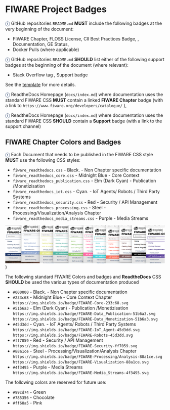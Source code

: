 # FIWARE Project Badges

<span style="color:#233c68;">&#x24D5;</span>  GitHub repositories `README.md` **MUST** include the following badges at the
very beginning of the document:

-   FIWARE Chapter, FLOSS License,  CII Best Practices Badge, ,  Documentation, GE Status,
-   Docker Pulls (where applicable)

<span style="color:#233c68;">&#x24D5;</span>  GitHub repositories `README.md` **SHOULD** list either of the following support
badges at the beginning of the document (where relevant):

-  Stack Overflow tag , Support badge

See the [template](analytics_readthedocs.md) for more details.

<span style="color:#233c68;">&#x24D5;</span> ReadtheDocs Homepage (`docs/index.md`)  where documentation  uses the standard FIWARE CSS **MUST**
contain  a linked **FIWARE Chapter** badge (with a link to
`https://www.fiware.org/developers/catalogue/` ),

<span style="color:#233c68;">&#x24D5;</span> ReadtheDocs Homepage (`docs/index.md`)  where documentation  uses the standard FIWARE CSS **SHOULD** contain a
**Support** badge (with a link to the support channel)

## FIWARE Chapter Colors and Badges

<span style="color:#233c68;">&#x24D5;</span> Each Document that needs to be published in the FIWARE CSS style **MUST** use
the following CSS styles:

-   `fiware_readthedocs.css` - Black. - Non Chapter specific documentation
-   `fiware_readthedocs_core.css` - Midnight Blue - Core Context
-   `fiware_readthedocs_publication.css` - Elm (Dark Cyan) - Publication
    /Monetizisation
-   `fiware_readthedocs_iot.css` - Cyan. - IoT Agents/ Robots / Third Party
    Systems
-   `fiware_readthedocs_security.css` - Red - Security / API Management
-   `fiware_readthedocs_processing.css` - Steel -
    Processing/Visualization/Analysis Chapter
-   `fiware_readthedocs_media_streams.css` - Purple - Media Streams


![](img/Color-strip.png))

The following standard FIWARE Colors and badges and **ReadtheDocs** CSS
**SHOULD** be used the various types of documentation produced

-   `#000000` - Black. - Non Chapter specific documentation
-   `#233c68` - Midnight Blue - Core Context Chapter
    `https://img.shields.io/badge/FIWARE-Core-233c68.svg`
-   `#51b6a3` - Elm (Dark Cyan) - Publication /Monetizisation
    `https://img.shields.io/badge/FIWARE-Data_Publication-51b6a3.svg`
    `https://img.shields.io/badge/FIWARE-Data_Monetization-51b6a3.svg`
-   `#45d3dd` - Cyan. - IoT Agents/ Robots / Third Party Systems
    `https://img.shields.io/badge/FIWARE-IoT_Agent-45d3dd.svg`
    `https://img.shields.io/badge/FIWARE-Robots-45d3dd.svg`
-   `#ff7059` - Red - Security / API Management
    `https://img.shields.io/badge/FIWARE-Security-ff7059.svg`
-   `#88a1ce` - Steel - Processing/Visualization/Analysis Chapter
    `https://img.shields.io/badge/FIWARE-Processing/Analysis-88a1ce.svg`
    `https://img.shields.io/badge/FIWARE-Visualization-88a1ce.svg`
-   `#4f3495` - Purple - Media Streams
    `https://img.shields.io/badge/FIWARE-Media_Streams-4f3495.svg`

The following colors are reserved for future use:

-   `#99cd74` - Green
-   `#785356` - Chocolate
-   `#ff68a5` - Pink
